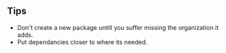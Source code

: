 ## Tips

- Don't create a new package untill you suffer missing the organization it adds.
- Put dependancies closer to where its needed.
